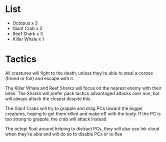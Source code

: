 # List 

- Octopus x 3
- Giant Crab x 2
- Reef Shark x 3
- Killer Whale x 1 

# Tactics
All creatures will fight to the death, unless they're able to 
steal a corpse (friend or foe) and escape with it.

The Killer Whale and Reef Sharks will focus on the nearest enemy with their
bites. The Sharks will prefer pack tactics advantaged attacks over non, but will
always attack the closest despite this.

The Giant Crabs will try to grapple and drag PCs toward the bigger creatures, hoping to 
get them killed and make off with the body. If the PC is too strong to grapple, the crab will 
attack instead

The octopi float around helping to distract PCs, they will also use
Ink cloud when they're able and will do so to disable PCs or to flee

